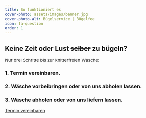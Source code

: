 ```yaml
---
title: So funktioniert es
cover-photo: assets/images/banner.jpg
cover-photo-alt: Bügelservice | Bügelfee
icon: fa-question
order: 1
---
```

## Keine Zeit oder Lust <s>selber</s> zu bügeln?  
Nur drei Schritte bis zur knitterfreien Wäsche:
### 1. Termin vereinbaren.
### 2. Wäsche vorbeibringen oder von uns abholen lassen.
### 3. Wäsche abholen oder von uns liefern lassen.  
<a href="#contact" class="button scrolly">Termin vereinbaren</a>


